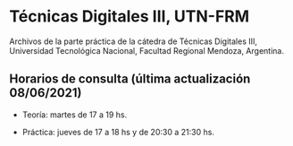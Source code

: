 # Técnicas Digitales III, UTN-FRM

Archivos de la parte práctica de la cátedra de Técnicas Digitales III, Universidad Tecnológica Nacional, Facultad Regional Mendoza, Argentina.

## Horarios de consulta (última actualización 08/06/2021)

* Teoría: martes de 17 a 19 hs. 

* Práctica: jueves de 17 a 18 hs y de 20:30 a 21:30 hs.


